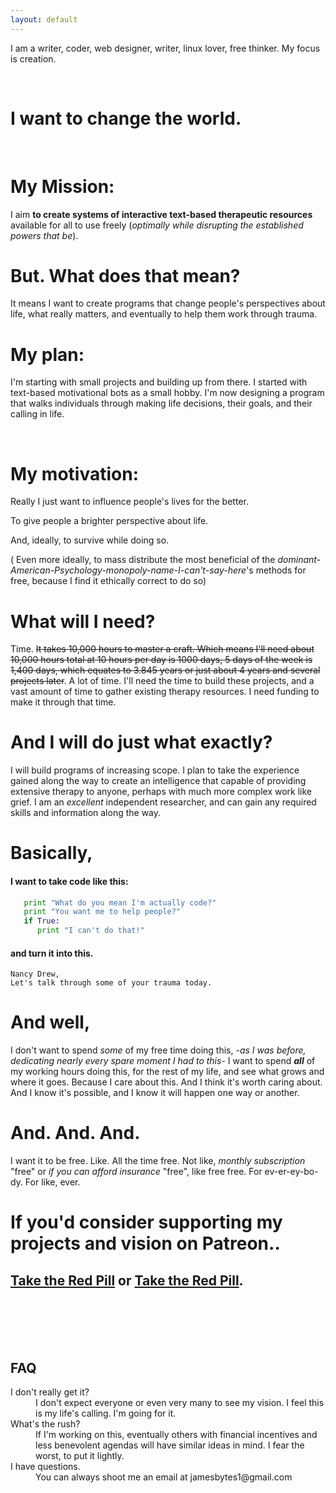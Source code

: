 ```yaml
---
layout: default
---
```


I am a writer, coder, web designer, writer, linux lover, free thinker.
My focus is creation.

<br>

# I want to change the world.

<br>

# My Mission:

I aim **to create systems of interactive text-based therapeutic resources** available for all to use freely (_optimally while disrupting the established powers that be_).


# But. What does that mean?

It means I want to create programs that change people's perspectives about life, what really matters, and eventually to help them work through trauma.


# My plan:

I'm starting with small projects and building up from there. I started with text-based motivational bots as a small hobby. I'm now designing a program
that walks individuals through making life decisions, their goals, and their calling in life.

<br>

# My motivation:

Really I just want to influence people's lives for the better.

To give people a brighter perspective about life.

And, ideally, to survive while doing so.

( Even more ideally, to mass distribute the most beneficial of the _dominant-American-Psychology-monopoly-name-I-can't-say-here_'s
methods for free, because I find it ethically correct to do so)


# What will I need?

Time. ~~It takes 10,000 hours to master a craft.
Which means I'll need about
10,000 hours total at 10 hours per day is 1000 days, 5 days of the week is 1,400 days, which equates to 3.845 years or just about 4 years and several projects later~~. A lot of time.
I'll need the time to build these projects, and a vast amount of time to
gather existing therapy resources. I need funding to make it through that time.

# And I will do just what exactly?

I will build programs of increasing scope. I plan to take the experience gained along the way to create an intelligence that capable of providing extensive therapy to anyone, perhaps with much more complex work like grief.
I am an _excellent_ independent researcher, and can gain any required skills
and information along the way.

# Basically,

#### I want to take code like this:

```python
   print "What do you mean I'm actually code?"
   print "You want me to help people?"
   if True:
      print "I can't do that!"
```

#### and turn it into this.

```
Nancy Drew,
Let's talk through some of your trauma today.
```

# And well,

I don't want to spend _some_ of my free time doing this,
_-as I was before, dedicating nearly every spare moment I had to this-_
I want to spend _**all**_ of my working hours doing this,
for the rest of my life, and see what grows and where it goes.
Because I care about this. And I think it's worth caring about.
And I know it's possible, and I know it will happen one way or another.

# And. And. And.

I want it to be free.
Like. All the time free.
Not like, _monthly subscription_ "free" or _if you can afford insurance_ "free",
like free free. For ev-er-ey-bo-dy. For like, ever.

# If you'd consider supporting my projects and vision on Patreon..

## [Take the Red Pill](https://patreon.com/motibytes) or [Take the Red Pill](https://patreon.com/motibytes).
<br>
<br>
<br>
<br>

## FAQ

<dl>
<dt>I don't really get it?</dt>
<dd>I don't expect everyone or even very many to see my vision. I feel this is my life's calling. I'm going for it. </dd>
<dt> What's the rush? </dt>
<dd> If I'm working on this, eventually others with financial incentives and
less benevolent agendas will have similar ideas in mind. I fear the worst, to
put it lightly.  </dd>
<dt>I have questions.</dt>
<dd>You can always shoot me an email at jamesbytes1@gmail.com</dd>
